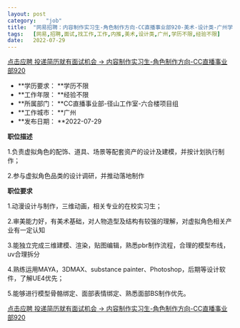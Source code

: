 ```yaml
---
layout:	post
category:	"job"
title:	"网易招聘：内容制作实习生-角色制作方向-CC直播事业部920-美术-设计类-广州学历不限经验不限"
tags:	[网易,招聘,面试,找工作,工作,内推,美术,设计类,广州,学历不限,经验不限]
date:	2022-07-29
---
```


[点击应聘 投递简历就有面试机会 ->  内容制作实习生-角色制作方向-CC直播事业部920](http://mobile.bole.netease.com/bole/boleDetail?id=40659&employeeId=346f03c3cda5f04c&key=all)



- **学历要求： **学历不限
- **工作年限： **经验不限
- **所属部门： **CC直播事业部-径山工作室-六合楼项目组
- **工作城市： **广州
- **发布日期： **2022-07-29



**职位描述**

1.负责虚拟角色的配饰、道具、场景等配套资产的设计及建模，并按计划执行制作；

2.参与虚拟角色品类的设计调研，并推动落地制作



**职位要求**

1.动漫设计与制作，三维动画，相关专业的在校实习生；

2.审美能力好，有美术基础，对人物造型及结构有较强的理解，对虚拟角色相关产业有一定认知

3.能独立完成三维建模、渲染，贴图编辑，熟悉pbr制作流程，合理的模型布线，uv合理拆分

4.熟练运用MAYA，3DMAX、substance painter、Photoshop，后期等设计软件，了解UE4优先；

5.能够进行模型骨骼绑定、面部表情绑定、熟悉面部BS制作优先。



[点击应聘 投递简历就有面试机会 ->  内容制作实习生-角色制作方向-CC直播事业部920](http://mobile.bole.netease.com/bole/boleDetail?id=40659&employeeId=346f03c3cda5f04c&key=all)
